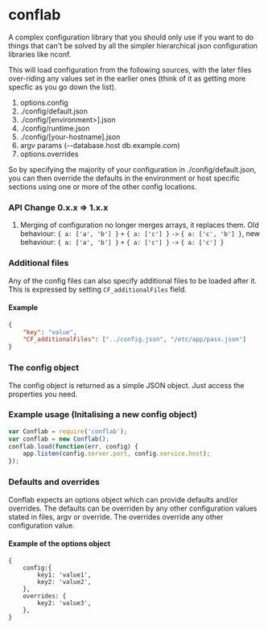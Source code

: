# conflab

A complex configuration library that you should only use if you want to do things that can't be solved by all the simpler hierarchical json configuration libraries like nconf.

This will load configuration from the following sources, with the later files over-riding any values set in the earlier ones (think of it as getting more specfic as you go down the list).

1. options.config
2. ./config/default.json
3. ./config/[environment>].json
5. ./config/runtime.json
6. ./config/[your-hostname].json
7. argv params (--database.host db.example.com)
8. options.overrides

So by specifying the majority of your configuration in ./config/default.json, you can then override the defaults in the environment or host specific sections using one or more of the other config locations.

### API Change 0.x.x => 1.x.x
1. Merging of configuration no longer merges arrays, it replaces them. Old behaviour: `{ a: ['a', 'b'] }` `+` `{ a: ['c'] }` `->` `{ a: ['c', 'b'] }`, new behaviour: `{ a: ['a', 'b'] }` `+` `{ a: ['c'] }` `->` `{ a: ['c'] }`

### Additional files

Any of the config files can also specify additional files to be loaded after it. This is expressed by setting `CF_additionalFiles` field.

#### Example

```json
{
    "key": "value",
    "CF_additionalFiles": ["../config.json", "/etc/app/pass.json"]
}
```

### The config object

The config object is returned as a simple JSON object.  Just access the properties you need.

### Example usage (Initalising a new config object)

```js
var Conflab = require('conflab');
var conflab = new Conflab();
conflab.load(function(err, config) {
    app.listen(config.server.port, config.service.host);
});
```

### Defaults and overrides
Conflab expects an options object which can provide defaults and/or overrides. The defaults can be overriden by any other configuration values stated in files, argv or override. The overrides override any other configuration value. 

#### Example of the options object
```
{
    config:{
        key1: 'value1',
        key2: 'value2',
    },
    overrides: {
        key2: 'value3',
    },
}
```

